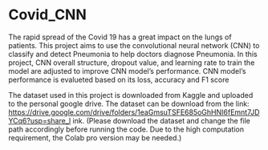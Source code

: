 # Covid_CNN
The rapid spread of the Covid 19 has a great impact on the lungs of patients. This project aims to 
use the convolutional neural network (CNN) to classify and detect Pneumonia to help doctors 
diagnose Pneumonia. In this project, CNN overall structure, dropout value, and learning rate to 
train the model are adjusted to improve CNN model’s performance. CNN model’s performance 
is evalueted based on its loss, accuracy and F1 score

The dataset used in this project is downloaded from Kaggle and uploaded to the personal google 
drive. The dataset can be download from the link: 
https://drive.google.com/drive/folders/1eaGmsuTSFE685oGhHNI6fEmnt7JDYCq6?usp=share_l
ink. (Please download the dataset and change the file path accordingly before running the code. 
Due to the high computation requirement, the Colab pro version may be needed.) 
